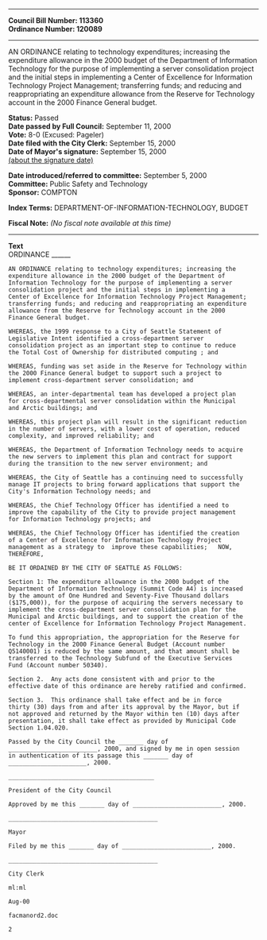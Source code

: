 * * * * *  
  
**Council Bill Number: [](#h0)[](#h2)113360**   
**Ordinance Number: 120089**  
  
* * * * *  
  
AN ORDINANCE relating to technology expenditures; increasing the expenditure allowance in the 2000 budget of the Department of Information Technology for the purpose of implementing a server consolidation project and the initial steps in implementing a Center of Excellence for Information Technology Project Management; transferring funds; and reducing and reappropriating an expenditure allowance from the Reserve for Technology account in the 2000 Finance General budget.  
  
**Status:** Passed   
**Date passed by Full Council:** September 11, 2000   
**Vote:** 8-0 (Excused: Pageler)   
**Date filed with the City Clerk:** September 15, 2000   
**Date of Mayor's signature:** September 15, 2000   
[(about the signature date)](/~public/approvaldate.htm)   
  
  
**Date introduced/referred to committee:** September 5, 2000   
**Committee:** Public Safety and Technology   
**Sponsor:** COMPTON   
  
**Index Terms:** DEPARTMENT-OF-INFORMATION-TECHNOLOGY, BUDGET  
  
**Fiscal Note:** *(No fiscal note available at this time)*  
  
* * * * *  
  
**Text**  
    ORDINANCE ______  
  
    AN ORDINANCE relating to technology expenditures; increasing the  
    expenditure allowance in the 2000 budget of the Department of  
    Information Technology for the purpose of implementing a server  
    consolidation project and the initial steps in implementing a  
    Center of Excellence for Information Technology Project Management;  
    transferring funds; and reducing and reappropriating an expenditure  
    allowance from the Reserve for Technology account in the 2000  
    Finance General budget.  
  
    WHEREAS, the 1999 response to a City of Seattle Statement of  
    Legislative Intent identified a cross-department server  
    consolidation project as an important step to continue to reduce  
    the Total Cost of Ownership for distributed computing ; and  
  
    WHEREAS, funding was set aside in the Reserve for Technology within  
    the 2000 Finance General budget to support such a project to  
    implement cross-department server consolidation; and  
  
    WHEREAS, an inter-departmental team has developed a project plan  
    for cross-departmental server consolidation within the Municipal  
    and Arctic buildings; and  
  
    WHEREAS, this project plan will result in the significant reduction  
    in the number of servers, with a lower cost of operation, reduced  
    complexity, and improved reliability; and  
  
    WHEREAS, the Department of Information Technology needs to acquire  
    the new servers to implement this plan and contract for support  
    during the transition to the new server environment; and  
  
    WHEREAS, the City of Seattle has a continuing need to successfully  
    manage IT projects to bring forward applications that support the  
    City's Information Technology needs; and  
  
    WHEREAS, the Chief Technology Officer has identified a need to  
    improve the capability of the City to provide project management  
    for Information Technology projects; and  
  
    WHEREAS, the Chief Technology Officer has identified the creation  
    of a Center of Excellence for Information Technology Project  
    management as a strategy to  improve these capabilities;   NOW,  
    THEREFORE,  
  
    BE IT ORDAINED BY THE CITY OF SEATTLE AS FOLLOWS:  
  
    Section 1: The expenditure allowance in the 2000 budget of the  
    Department of Information Technology (Summit Code A4) is increased  
    by the amount of One Hundred and Seventy-Five Thousand dollars  
    ($175,000)), for the purpose of acquiring the servers necessary to  
    implement the cross-department server consolidation plan for the  
    Municipal and Arctic buildings, and to support the creation of the  
    center of Excellence for Information Technology Project Management.  
  
    To fund this appropriation, the appropriation for the Reserve for  
    Technology in the 2000 Finance General Budget (Account number  
    Q5140001) is reduced by the same amount, and that amount shall be  
    transferred to the Technology Subfund of the Executive Services  
    Fund (Account number 50340).  
  
    Section 2.  Any acts done consistent with and prior to the  
    effective date of this ordinance are hereby ratified and confirmed.  
  
    Section 3.  This ordinance shall take effect and be in force  
    thirty (30) days from and after its approval by the Mayor, but if  
    not approved and returned by the Mayor within ten (10) days after  
    presentation, it shall take effect as provided by Municipal Code  
    Section 1.04.020.  
  
    Passed by the City Council the _______ day of  
    _________________________, 2000, and signed by me in open session  
    in authentication of its passage this _______ day of  
    ______________________, 2000.  
  
    _________________________________________  
  
    President of the City Council  
  
    Approved by me this _______ day of _________________________, 2000.  
  
    __________________________________________  
  
    Mayor  
  
    Filed by me this _______ day of _________________________, 2000.  
  
    __________________________________________  
  
    City Clerk  
  
    ml:ml  
  
    Aug-00  
  
    facmanord2.doc  
  
    2  
